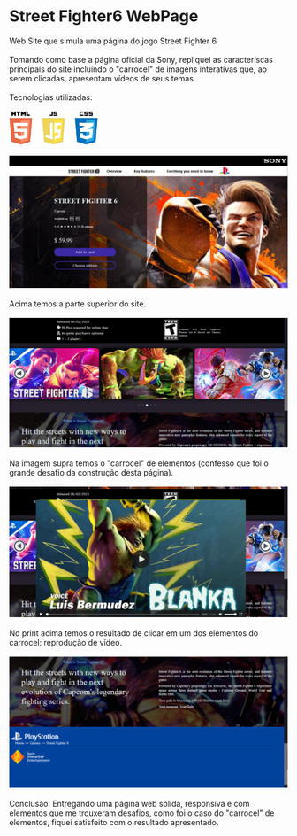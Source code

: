 # Street Fighter6 WebPage 

 Web Site que simula uma página do jogo Street Fighter 6
 <br><br>
 Tomando como base a página oficial da Sony, repliquei as caracteríscas principais do site incluindo o "carrocel" de imagens interativas que,  ao serem clicadas, apresentam vídeos de seus temas.
 <br><br>
 Tecnologias utilizadas:
 <br><br>
 <img src="PikPng.com_html5-logo-png_5977109.png" width="160" height="60" alt="Tecnologias">
 <br><br>
 ![Imagem 1](Pag1.png)
 <br><br>
 Acima temos a parte superior do site.
 <br><br>
 ![Imagem 2](Pag2.png)
 <br><br>
 Na imagem supra temos o "carrocel" de elementos (confesso que foi o grande desafio da construção desta página).
 <br><br>
 ![Imagem 3](Pag3.png)
 <br><br>
 No print acima temos o resultado de clicar em um dos elementos do carrocel: reprodução de vídeo.
 <br><br>
 ![Imagem 4](Pag4.png)
 <br><br>
 Conclusão: Entregando uma página web sólida, responsiva e com elementos que me trouxeram desafios, como foi o caso do "carrocel" de elementos, fiquei satisfeito com o resultado apresentado.
